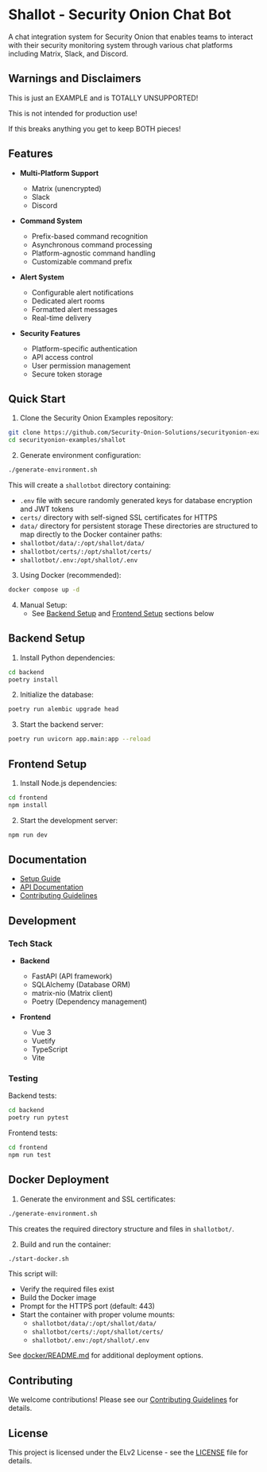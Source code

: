 # Shallot - Security Onion Chat Bot

A chat integration system for Security Onion that enables teams to interact with their security monitoring system through various chat platforms including Matrix, Slack, and Discord.

## Warnings and Disclaimers

This is just an EXAMPLE and is TOTALLY UNSUPPORTED!

This is not intended for production use!

If this breaks anything you get to keep BOTH pieces!

## Features

- **Multi-Platform Support**
  - Matrix (unencrypted)
  - Slack
  - Discord

- **Command System**
  - Prefix-based command recognition
  - Asynchronous command processing
  - Platform-agnostic command handling
  - Customizable command prefix

- **Alert System**
  - Configurable alert notifications
  - Dedicated alert rooms
  - Formatted alert messages
  - Real-time delivery

- **Security Features**
  - Platform-specific authentication
  - API access control
  - User permission management
  - Secure token storage

## Quick Start

1. Clone the Security Onion Examples repository:
```bash
git clone https://github.com/Security-Onion-Solutions/securityonion-examples.git
cd securityonion-examples/shallot
```

2. Generate environment configuration:
```bash
./generate-environment.sh
```
This will create a `shallotbot` directory containing:
- `.env` file with secure randomly generated keys for database encryption and JWT tokens
- `certs/` directory with self-signed SSL certificates for HTTPS
- `data/` directory for persistent storage
These directories are structured to map directly to the Docker container paths:
- `shallotbot/data/:/opt/shallot/data/`
- `shallotbot/certs/:/opt/shallot/certs/`
- `shallotbot/.env:/opt/shallot/.env`

3. Using Docker (recommended):
```bash
docker compose up -d
```

4. Manual Setup:
   - See [Backend Setup](#backend-setup) and [Frontend Setup](#frontend-setup) sections below

## Backend Setup

1. Install Python dependencies:
```bash
cd backend
poetry install
```

2. Initialize the database:
```bash
poetry run alembic upgrade head
```

3. Start the backend server:
```bash
poetry run uvicorn app.main:app --reload
```

## Frontend Setup

1. Install Node.js dependencies:
```bash
cd frontend
npm install
```

2. Start the development server:
```bash
npm run dev
```

## Documentation

- [Setup Guide](docs/setup.html)
- [API Documentation](docs/openapi.json)
- [Contributing Guidelines](CONTRIBUTING.md)

## Development

### Tech Stack

- **Backend**
  - FastAPI (API framework)
  - SQLAlchemy (Database ORM)
  - matrix-nio (Matrix client)
  - Poetry (Dependency management)

- **Frontend**
  - Vue 3
  - Vuetify
  - TypeScript
  - Vite

### Testing

Backend tests:
```bash
cd backend
poetry run pytest
```

Frontend tests:
```bash
cd frontend
npm run test
```

## Docker Deployment

1. Generate the environment and SSL certificates:
```bash
./generate-environment.sh
```
This creates the required directory structure and files in `shallotbot/`.

2. Build and run the container:
```bash
./start-docker.sh
```
This script will:
- Verify the required files exist
- Build the Docker image
- Prompt for the HTTPS port (default: 443)
- Start the container with proper volume mounts:
  - `shallotbot/data/:/opt/shallot/data/`
  - `shallotbot/certs/:/opt/shallot/certs/`
  - `shallotbot/.env:/opt/shallot/.env`

See [docker/README.md](docker/README.md) for additional deployment options.

## Contributing

We welcome contributions! Please see our [Contributing Guidelines](CONTRIBUTING.md) for details.

## License

This project is licensed under the ELv2 License - see the [LICENSE](LICENSE) file for details.

